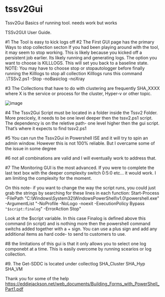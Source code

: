 # tssv2Gui
Tssv2Gui Basics of running tool. needs work but works 

TSSv2GUI User Guide.


#1 The Tool is easy to kick logs off 
#2 The First GUI page has the primary Ways to stop collection secton
If you had been playing around with the tool, it may seem to stop working. This is likely because you kicked off a persistent job earlier. Its likely running and generating logs.
The option you want to choose is KILLLOGS. This will set you back to a baseline state. 
NOTE: You may have to choose stop or stopautologger before finally running the Killlogs to stop all collection 
Killlogs runs this command .\TSSv2.ps1 -Stop -noBasiclog -noXray

 


#3 The Collections that have to do with clustering are frequently SHA_XXXX where X is the service or process for the cluster, Hyper-v or other topic. 

![image](https://user-images.githubusercontent.com/79279019/206972792-c800d489-595c-454d-9b85-a56c125d5fe3.png)

#4 The Tssv2Gui Script must be located in a folder inside the Tssv2 Folder. More precicely, it needs to be one level deeper then the tssv2.ps1 script. The dependency is on the reletive path- one level higher then the gui script. That’s where it expects to find tssv2.ps1


#5 You can run the Tssv2Gui in Powershell ISE and it will try to spin an admin window. However this is not 100% reliable. But I overcame some of the issue in some degree

#6 not all combinations are valid and I will eventually work to address that. 

#7  The Monitoring GUI is the most advanced. If you were to complete the last text box with the deeper complexity switch 0:5:0 etc… it would work. I am limiting the complexity for the moment. 

On this note- if you want to change the way the script runs, you could just grab the strings by searching for these lines in each function:
Start-Process -FilePath "C:\Windows\System32\WindowsPowerShell\v1.0\powershell.exe" -ArgumentList "-NoProfile -NoLogo -noexit -ExecutionPolicy Bypass `"$script:finalog`" -ErrorAction Stop" 

Look at the $script variable. In this case Finalog is defined above this command (in script)  and is nothing more then the powershell command switchs added together with a + sign. You can use a plus sign and add any additional items as hard code- to send to customers to use. 

#8 the limitations of this gui is that it only allows you to select one log componebt at a time. This is easily overcome by running scearios or log collection. 

#9. The Get-SDDC is located under collectlog 
SHA_Cluster
SHA_Hyp
SHA_VM

Thank you for some of the help https://eddiejackson.net/web_documents/Building_Forms_with_PowerShell_Part1.pdf
